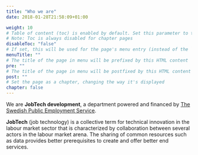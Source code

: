 ```yaml
---
title: "Who we are"
date: 2018-01-28T21:58:09+01:00

weight: 10
# Table of content (toc) is enabled by default. Set this parameter to true to disable it.
# Note: Toc is always disabled for chapter pages
disableToc: "false"
# If set, this will be used for the page's menu entry (instead of the `title` attribute)
menuTitle: ""
# The title of the page in menu will be prefixed by this HTML content
pre: ""
# The title of the page in menu will be postfixed by this HTML content
post: ""
# Set the page as a chapter, changing the way it's displayed
chapter: false
---
```


We are **JobTech development**, a department powered and financed by [The Swedish Public Employment Service](https://www.arbetsformedlingen.se).

**JobTech** (job technology) is a collective term for technical innovation in the labour market sector that is characterized by collaboration between several actors in the labour market arena. The sharing of common resources such as data provides better prerequisites to create and offer better end services.
